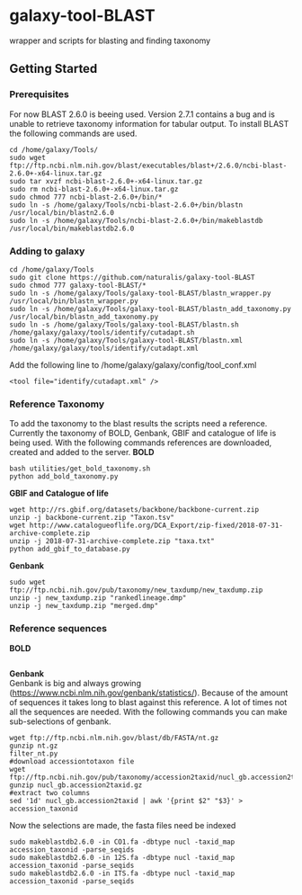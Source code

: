 # galaxy-tool-BLAST
wrapper and scripts for blasting and finding taxonomy
## Getting Started
### Prerequisites
For now BLAST 2.6.0 is beeing used. Version 2.7.1 contains a bug and is unable to retrieve taxonomy information for tabular output.
To install BLAST the following commands are used.
```
cd /home/galaxy/Tools/
sudo wget ftp://ftp.ncbi.nlm.nih.gov/blast/executables/blast+/2.6.0/ncbi-blast-2.6.0+-x64-linux.tar.gz
sudo tar xvzf ncbi-blast-2.6.0+-x64-linux.tar.gz
sudo rm ncbi-blast-2.6.0+-x64-linux.tar.gz
sudo chmod 777 ncbi-blast-2.6.0+/bin/*
sudo ln -s /home/galaxy/Tools/ncbi-blast-2.6.0+/bin/blastn /usr/local/bin/blastn2.6.0
sudo ln -s /home/galaxy/Tools/ncbi-blast-2.6.0+/bin/makeblastdb /usr/local/bin/makeblastdb2.6.0
```
### Adding to galaxy<br />
```
cd /home/galaxy/Tools
sudo git clone https://github.com/naturalis/galaxy-tool-BLAST
sudo chmod 777 galaxy-tool-BLAST/*
sudo ln -s /home/galaxy/Tools/galaxy-tool-BLAST/blastn_wrapper.py /usr/local/bin/blastn_wrapper.py
sudo ln -s /home/galaxy/Tools/galaxy-tool-BLAST/blastn_add_taxonomy.py /usr/local/bin/blastn_add_taxonomy.py
sudo ln -s /home/galaxy/Tools/galaxy-tool-BLAST/blastn.sh /home/galaxy/galaxy/tools/identify/cutadapt.sh
sudo ln -s /home/galaxy/Tools/galaxy-tool-BLAST/blastn.xml /home/galaxy/galaxy/tools/identify/cutadapt.xml
```
Add the following line to /home/galaxy/galaxy/config/tool_conf.xml
```
<tool file="identify/cutadapt.xml" />
```
### Reference Taxonomy
To add the taxonomy to the blast results the scripts need a reference. Currently the taxonomy of BOLD, Genbank, GBIF and catalogue of life is being used. 
With the following commands references are downloaded, created and added to the server.
**BOLD**<br />
```
bash utilities/get_bold_taxonomy.sh
python add_bold_taxonomy.py
```
**GBIF and Catalogue of life**<br />
```
wget http://rs.gbif.org/datasets/backbone/backbone-current.zip
unzip -j backbone-current.zip "Taxon.tsv"
wget http://www.catalogueoflife.org/DCA_Export/zip-fixed/2018-07-31-archive-complete.zip
unzip -j 2018-07-31-archive-complete.zip "taxa.txt"
python add_gbif_to_database.py
```
**Genbank**<br />
```
sudo wget ftp://ftp.ncbi.nih.gov/pub/taxonomy/new_taxdump/new_taxdump.zip
unzip -j new_taxdump.zip "rankedlineage.dmp"
unzip -j new_taxdump.zip "merged.dmp"
```
### Reference sequences
**BOLD**<br />
```

```
**Genbank**<br />
Genbank is big and always growing (https://www.ncbi.nlm.nih.gov/genbank/statistics/). Because of the amount of sequences it takes long to blast against this reference. A lot of times not all the sequences are needed. With the following commands you can make sub-selections of genbank.
```
wget ftp://ftp.ncbi.nlm.nih.gov/blast/db/FASTA/nt.gz
gunzip nt.gz
filter_nt.py
#download accessiontotaxon file
wget ftp://ftp.ncbi.nih.gov/pub/taxonomy/accession2taxid/nucl_gb.accession2taxid.gz
gunzip nucl_gb.accession2taxid.gz
#extract two columns
sed '1d' nucl_gb.accession2taxid | awk '{print $2" "$3}' > accession_taxonid
```
Now the selections are made, the fasta files need be indexed<br />
```
sudo makeblastdb2.6.0 -in CO1.fa -dbtype nucl -taxid_map accession_taxonid -parse_seqids
sudo makeblastdb2.6.0 -in 12S.fa -dbtype nucl -taxid_map accession_taxonid -parse_seqids
sudo makeblastdb2.6.0 -in ITS.fa -dbtype nucl -taxid_map accession_taxonid -parse_seqids
```


